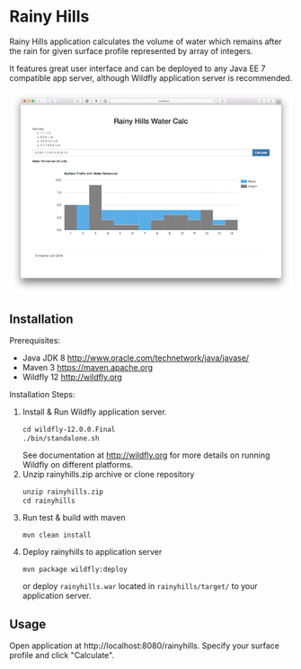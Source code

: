 # Rainy Hills

Rainy Hills application calculates the volume of water which remains after the rain for
given surface profile represented by array of integers.

It features great user interface and can be deployed to any Java EE 7 compatible app server, although
Wildfly application server is recommended.

![Overview](doc/images/overview.png)

## Installation
Prerequisites:
 - Java JDK 8 http://www.oracle.com/technetwork/java/javase/
 - Maven 3 https://maven.apache.org
 - Wildfly 12 http://wildfly.org

Installation Steps:
1. Install & Run Wildfly application server.
    ```
    cd wildfly-12.0.0.Final
    ./bin/standalone.sh
    ```
    See documentation at http://wildfly.org for more details on running Wildfly on different platforms.    
2. Unzip rainyhills.zip archive or clone repository
    ```
    unzip rainyhills.zip
    cd rainyhills
    ``` 
3. Run test & build with maven
    ```
    mvn clean install
    ```
4. Deploy rainyhills to application server
    ```
    mvn package wildfly:deploy
    ```
    or deploy `rainyhills.war` located in `rainyhills/target/`
    to your application server.
    
## Usage
Open application at http://localhost:8080/rainyhills.
Specify your surface profile and click "Calculate".        
